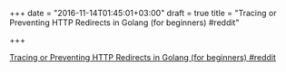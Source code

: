 +++
date = "2016-11-14T01:45:01+03:00"
draft = true
title = "Tracing or Preventing HTTP Redirects in Golang (for beginners)  #reddit"

+++

<p><a href="https://t.co/x4plaTnZGq">Tracing or Preventing HTTP Redirects in Golang (for beginners)  #reddit</a></p>
